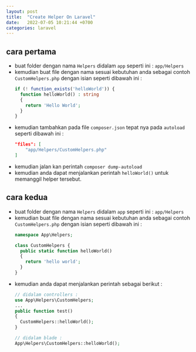 ```yaml
---
layout: post
title:  "Create Helper On Laravel"
date:   2022-07-05 10:21:44 +0700
categories: laravel
---
```

## cara pertama
- buat folder dengan nama `Helpers` didalam `app` seperti ini : `app/Helpers`
- kemudian buat file dengan nama sesuai kebutuhan anda sebagai contoh `CustomHelpers.php` dengan isian seperti dibawah ini :
  ```php
  if (! function_exists('helloWorld')) {
    function helloWorld() : string
    {
      return 'Hello World';
    }
  }
  ```
- kemudian tambahkan pada file `composer.json` tepat nya pada `autoload` seperti dibawah ini : 
  ```json
  "files": [
      "app/Helpers/CustomHelpers.php"
  ]
  ```
- kemudian jalan kan perintah `composer dump-autoload`
- kemudian anda dapat menjalankan perintah `helloWorld()` untuk memanggil helper tersebut.

## cara kedua
- buat folder dengan nama `Helpers` didalam `app` seperti ini : `app/Helpers`
- kemudian buat file dengan nama sesuai kebutuhan anda sebagai contoh `CustomHelpers.php` dengan isian seperti dibawah ini :
  ```php
  namespace App\Helpers;
  
  class CustomHelpers {
    public static function helloWorld()
    {
      return 'hello world';
    }
  }
  ```
- kemudian anda dapat menjalankan perintah sebagai berikut :
  ```php
  // didalam controllers :
  use App\Helpers\CustomHelpers;
  ...
  public function test()
  {
    CustomHelpers::helloWorld();
  }

  // didalam blade :
  App\Helpers\CustomHelpers::helloWorld();

  ```



